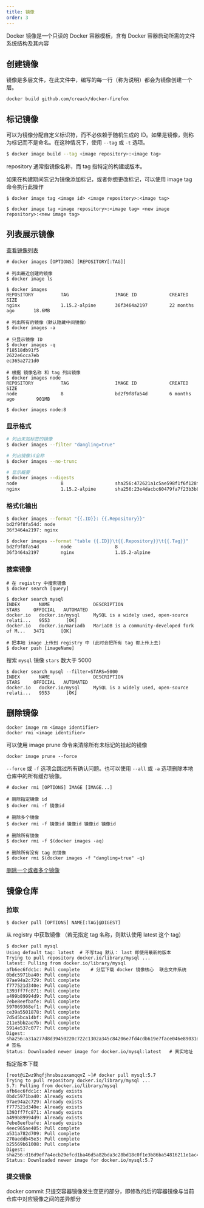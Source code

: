 ```yaml
---
title: 镜像
order: 3
---
```


Docker 镜像是一个只读的 Docker 容器模板，含有 Docker 容器启动所需的文件系统结构及其内容

## 创建镜像

镜像是多层文件，在此文件中，编写的每一行（称为说明）都会为镜像创建一个层。

```shell
docker build github.com/creack/docker-firefox
```

## 标记镜像

可以为镜像分配自定义标识符，而不必依赖于随机生成的 ID。如果是镜像，则称为标记而不是命名。在这种情况下，使用 `--tag` 或 `-t` 选项。

```bash
$ docker image build --tag <image repository>:<image tag>
```

repository 通常指镜像名称，而 tag 指特定的构建或版本。

如果在构建期间忘记为镜像添加标记，或者你想更改标记，可以使用 image tag 命令执行此操作

```shell
$ docker image tag <image id> <image repository>:<image tag>

$ docker image tag <image repository>:<image tag> <new image repository>:<new image tag>
```

## 列表展示镜像

[查看镜像列表](https://docs.docker.com/engine/reference/commandline/images/)

```shell
# docker images [OPTIONS] [REPOSITORY[:TAG]]

# 列出最近创建的镜像
$ docker image ls

$ docker images
REPOSITORY          TAG                 IMAGE ID            CREATED             SIZE
nginx               1.15.2-alpine       36f3464a2197        22 months ago       18.6MB

# 列出所有的镜像（默认隐藏中间镜像）
$ docker images -a

# 只显示镜像 ID
$ docker images -q
f18518db91f5
2622e6cca7eb
ec365a2721d0

# 根据 镜像名称 和 tag 列出镜像
$ docker images node
REPOSITORY          TAG                 IMAGE ID            CREATED             SIZE
node                8                   bd2f9f8fa54d        6 months ago        901MB

$ docker images node:8
```

### 显示格式

```bash
# 列出未加标签的镜像
$ docker images --filter "dangling=true"

# 列出镜像id全称
$ docker images --no-trunc

# 显示概要
$ docker images --digests
node                8                   sha256:472621a1c5ae598f1f6f128f8a1ed57dce7b369975523615265a0663b60a96b3   bd2f9f8fa54d        6 months ago        901MB
nginx               1.15.2-alpine       sha256:23e4dacbc60479fa7f23b3b8e18aad41bd8445706d0538b25ba1d575a6e2410b   36f3464a2197        23 months ago       18.6MB
```

### 格式化输出

```bash
$ docker images --format "{{.ID}}: {{.Repository}}"
bd2f9f8fa54d: node
36f3464a2197: nginx

$ docker images --format "table {{.ID}}\t{{.Repository}}\t{{.Tag}}"
bd2f9f8fa54d        node                8
36f3464a2197        nginx               1.15.2-alpine
```

### 搜索镜像

```shell
# 在 registry 中搜索镜像
$ docker search [query]

$ docker search mysql
INDEX       NAME                DESCRIPTION                                     STARS     OFFICIAL   AUTOMATED
docker.io   docker.io/mysql     MySQL is a widely used, open-source relati...   9553      [OK]
docker.io   docker.io/mariadb   MariaDB is a community-developed fork of M...   3471      [OK]

# 把本地 image 上传到 registry 中 (此时会把所有 tag 都上传上去)
$ docker push [imageName]
```

搜索 `mysql` 镜像 `stars` 数大于 5000

```shell
$ docker search mysql --filter=STARS=5000
INDEX       NAME                DESCRIPTION                                     STARS     OFFICIAL   AUTOMATED
docker.io   docker.io/mysql     MySQL is a widely used, open-source relati...   9553      [OK]
```

## 删除镜像

```shell
docker image rm <image identifier>
docker rmi <image identifier>
```

可以使用 image prune 命令来清除所有未标记的挂起的镜像

```shell
docker image prune --force
```

`--force` 或 `-f` 选项会跳过所有确认问题。也可以使用 `--all` 或 `-a` 选项删除本地仓库中的所有缓存镜像。

```shell
# docker rmi [OPTIONS] IMAGE [IMAGE...]

# 删除指定镜像 id
$ docker rmi -f 镜像id

# 删除多个镜像
$ docker rmi -f 镜像id 镜像id 镜像id 镜像id

# 删除所有镜像
$ docker rmi -f $(docker images -aq)

# 删除所有没有 tag 的镜像
$ docker rmi $(docker images -f "dangling=true" -q)
```

[删除一个或者多个镜像](https://docs.docker.com/engine/reference/commandline/rmi/)

## 镜像仓库

### 拉取

```shell
$ docker pull [OPTIONS] NAME[:TAG|@DIGEST]
```

从 registry 中获取镜像 （若无指定 tag 名称，则默认使用 latest 这个 tag）

```shell
$ docker pull mysql
Using default tag: latest  # 不写tag 默认： last 即使用最新的版本
Trying to pull repository docker.io/library/mysql ...
latest: Pulling from docker.io/library/mysql
afb6ec6fdc1c: Pull complete    # 分层下载 docker 镜像核心  联合文件系统
0bdc5971ba40: Pull complete
97ae94a2c729: Pull complete
f777521d340e: Pull complete
1393ff7fc871: Pull complete
a499b89994d9: Pull complete
7ebe8eefbafe: Pull complete
597069368ef1: Pull complete
ce39a5501878: Pull complete
7d545bca14bf: Pull complete
211e5bb2ae7b: Pull complete
5914e537c077: Pull complete
Digest: sha256:a31a277d8d39450220c722c1302a345c84206e7fd4cdb619e7face046e89031d  # 签名
Status: Downloaded newer image for docker.io/mysql:latest   # 真实地址
```

指定版本下载

```shell
[root@iZwz9hqfjhnsbszaxamqqvZ ~]# docker pull mysql:5.7
Trying to pull repository docker.io/library/mysql ...
5.7: Pulling from docker.io/library/mysql
afb6ec6fdc1c: Already exists
0bdc5971ba40: Already exists
97ae94a2c729: Already exists
f777521d340e: Already exists
1393ff7fc871: Already exists
a499b89994d9: Already exists
7ebe8eefbafe: Already exists
4eec965ae405: Pull complete
a531a782d709: Pull complete
270aeddb45e3: Pull complete
b25569b61008: Pull complete
Digest: sha256:d16d9ef7a4ecb29efcd1ba46d5a82bda3c28bd18c0f1e3b86ba54816211e1ac4
Status: Downloaded newer image for docker.io/mysql:5.7
```

### 提交镜像

docker commit 只提交容器镜像发生变更的部分，即修改的后的容器镜像与当前仓库中对应镜像之间的差异部分
